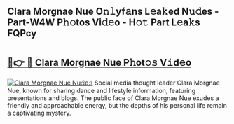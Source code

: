 ## Clara Morgnae Nue O𝚗𝚕yf𝚊ns L𝚎a𝚔ed N𝚞𝚍es - Part-W4W P𝚑𝚘tos Vi𝚍𝚎o - H𝚘𝚝 Part L𝚎a𝚔s FQPcy

# <h2><a href="http://kf8ijr.oniu.top/?m=Clara+Morgnae+Nue">🔗👉 🔴 Clara Morgnae Nue P𝚑ot𝚘𝚜 V𝚒d𝚎o</a></h2>

[![Clara Morgnae Nue Nu𝚍e𝚜](https://i.imgur.com/0qMVB7G.gif)](http://kf8ijr.oniu.top/?m=Clara+Morgnae+Nue)
Social media thought leader Clara Morgnae Nue, known for sharing dance and lifestyle information, featuring presentations and blogs. The public face of Clara Morgnae Nue exudes a friendly and approachable energy, but the depths of his personal life remain a captivating mystery.  
